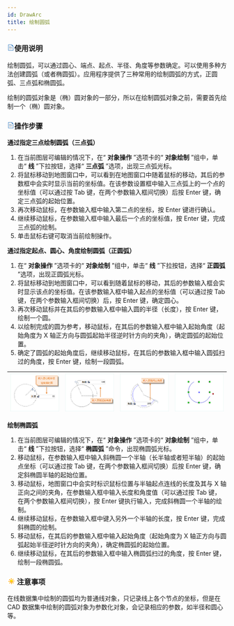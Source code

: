 ```yaml
---
id: DrawArc
title: 绘制圆弧
---
```

### ![](../../../img/read.gif)使用说明

绘制圆弧，可以通过圆心、端点、起点、半径、角度等参数确定。可以使用多种方法创建圆弧（或者椭圆弧）。应用程序提供了三种常用的绘制圆弧的方式，正圆弧、三点弧和椭圆弧。

绘制的圆弧对象是（椭）圆对象的一部分，所以在绘制圆弧对象之前，需要首先绘制一个（椭）圆对象。

### ![](../../../img/read.gif)操作步骤

**通过指定三点绘制圆弧（三点弧）**

1. 在当前图层可编辑的情况下，在“ **对象操作** ”选项卡的“ **对象绘制** ”组中，单击“ **线** ”下拉按钮，选择“ **三点弧** ”选项，出现三点弧光标。
2. 将鼠标移动到地图窗口中，可以看到在地图窗口中随着鼠标的移动，其后的参数框中会实时显示当前的坐标值。在该参数设置框中输入三点弧上的一个点的坐标值（可以通过按 Tab 键，在两个参数输入框间切换）后按 Enter 键，确定三点弧的起始位置。
3. 再次移动鼠标，在参数输入框中输入第二点的坐标，按 Enter 键进行确认。
4. 继续移动鼠标，在参数输入框中输入最后一个点的坐标值，按 Enter 键，完成三点弧的绘制。
5. 单击鼠标右键可取消当前绘制操作。

**通过指定起点、圆心、角度绘制圆弧（正圆弧）**

1. 在“ **对象操作** ”选项卡的“ **对象绘制** ”组中，单击“ **线** ”下拉按钮，选择“ **正圆弧** ”选项，出现正圆弧光标。
2. 将鼠标移动到地图窗口中，可以看到随着鼠标的移动，其后的参数输入框会实时显示该点的坐标值。在该参数输入框中输入起点的坐标值（可以通过按 Tab 键，在两个参数输入框间切换）后，按 Enter 键，确定圆心。 
3. 再次移动鼠标并在其后的参数输入框中输入圆的半径（长度），按 Enter 键，绘制一个圆。
4. 以绘制完成的圆为参考，移动鼠标，在其后的参数输入框中输入起始角度（起始角度为 X 轴正方向与圆弧起始半径逆时针方向的夹角），确定圆弧的起始位置。
5. 确定了圆弧的起始角度后，继续移动鼠标，在其后的参数输入框中输入圆弧扫过的角度，按 Enter 键，绘制一段圆弧。  

![](img/Arc1.png) | ![](img/Arc2.png) | ![](img/Arc3.png) | ![](img/Arc4.png)  
---|---|---|---  

**绘制椭圆弧**

1. 在当前图层可编辑的情况下，在“ **对象操作** ”选项卡的“ **对象绘制** ”组中，单击“ **线** ”下拉按钮，选择“ **椭圆弧** ”命令，出现椭圆弧光标。
2. 移动鼠标，在参数输入框中输入斜椭圆一个半轴（长半轴或者短半轴）的起始点坐标（可以通过按 Tab 键，在两个参数输入框间切换）后按 Enter 键，确定斜椭圆半轴的起始位置。 
3. 移动鼠标，地图窗口中会实时标识鼠标位置与半轴起点连线的长度及其与 X 轴正向之间的夹角，在参数输入框中输入长度和角度值（可以通过按 Tab 键，在两个参数输入框间切换），按 Enter 键执行输入，完成斜椭圆一个半轴的绘制。
4. 继续移动鼠标，在参数输入框中键入另外一个半轴的长度，按 Enter 键，完成斜椭圆的绘制。
5. 移动鼠标，在其后的参数输入框中输入起始角度（起始角度为 X 轴正方向与圆弧起始半径逆时针方向的夹角），确定椭圆弧的起始位置。
6. 继续移动鼠标，在其后的参数输入框中输入椭圆弧扫过的角度，按 Enter 键，绘制一段椭圆弧。

### ![](../../../img/note.png)注意事项

在线数据集中绘制的圆弧均为普通线对象，只记录线上各个节点的坐标，但是在 CAD 数据集中绘制的圆弧对象为参数化对象，会记录相应的参数，如半径和圆心等。

